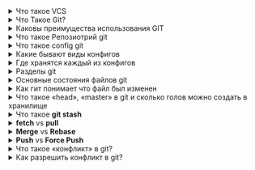 <details><summary>Что такое VCS</summary>
Система контроля версий (Version Control System) - это система отслеживающая 
и регистрирующая изменения в файле иил наборе файлов для возможности в дальнейшем отката
к этим изменениям.<br>
VCS: RCS, CVS, Subversion, Aegis, Monoton, Git, Bazaar, Arch, Perforce, Mercurial, TFS<br>
<a href="http://all-ht.ru/inf/prog/p_0_1.html">Обзор систем контроля версий</a><br>
<a href="https://www.examclouds.com/ru/java/java-core-russian/vcs">Системы контроля версий</a>
</details>

<details><summary>Что Такое Git?</summary>
Git — это технология, реализующая распределенную гибкую систему контроля версий.
</details>

<details><summary>Каковы преимущества использования GIT</summary>
<ul>
    <li>Надежная система сравнения ревизий и проверки корректности данных,
        основанные на алгоритме хеширования SHA1</li>
    <li>Гибкая система ветвления проектов и слияния веток между собой</li>
    <li>Наличие локального репозитория, содержащего полную информацию обо всех изменениях</li>
    <li>Высокая производительность и скорость работы</li>
    <li>Множество графических оболочек</li>
    <li>Большое комьюнити</li>
</ul>
</details>

<details><summary>Что такое Репозиотрий git</summary>
Это каталог файловой системы, в котором находятся файлы конфигурации репозитория,
файлы журналов, хранящие операции, выполняемые над репозиторием, индекс, описывающий
расположение файлов, и хранилище, содержащее собственно файлы
</details>

<details><summary>Что такое config git</summary>
Набор конфигурационных файлов (настроек) для изменения стандартного поведения гита, если это необходимо
</details>

<details><summary>Какие бывают виды конфигов</summary>
    <ul>
    <li>system - содержит настройки для всех пользователей в системе и всех репозиториев</li>
    <li>global - хранит настройки конкретного пользователя</li>
    <li>local - настройки текущего репозитория (по умолчанию (если не указан аргумент))</li>
</ul>
</details>

<details><summary>Где хранятся каждый из конфигов</summary>
    <ul>
        <li>system - для Windows C:\Documents and Settings\All Users\Application Data\Git\config</li>
        <li>global - для Windows C:\имя_пользователя\.gitconfig в системах</li>
        <li>local - в каталоге репозитория .git/config</li>
    </ul>
    <a href="https://www.atlassian.com/ru/git/tutorials/setting-up-a-repository/git-config">git config</a>
</details>

<details><summary>Разделы git</summary>
как выглядит .git, после комманды git init: <br>
<img src="https://habrastorage.org/storage2/6a9/f1a/b4e/6a9f1ab4e5581f550c76bfa1c3004d1b.png"> <br><br>
git содержит в себе разделы:
    <ul>
        <li><b>objects</b> - объект - это единица хранения данных в гите. В объектах гит хранит
            коммиты, содержимое файлов, и их иерархию. Для экономии дискового пространства
            в дальнейшем объекты архивируются
        </li>
        <li><b>refs</b> - ссылки. Ссылка в git — это файл-указатель с простым именем, который содержит
            значение хеша SHA-1</li>
        <li><b>HEAD</b> - файл содержащий ссылку на текущую ветку</li>
        <li><b>config</b> - файл, содержащий настройки локального репозитория</li>
    </ul>
    <a href="https://habr.com/ru/company/badoo/blog/163853/">Внутреннее устройство Git: хранение данных и merge</a> <br>
    <a href="https://habr.com/ru/post/143079/">Что скрывает от нас директория .git</a>
</details>

<details><summary>Основные состояния файлов git</summary>
    <ul>
        <li>Модифицированные (<b>modified</b>) - изменения есть, но не проиндексированные</li>
        <li>Индексированные (<b>staged</b>) - модифицированные файлы, при этом помечены как готовые для фиксации
            (коммиту)    
        </li>
        <li>Зафиксированные (<b>commited</b>) - данные сохранены, закоммичены</li>
    </ul>
</details>

<details><summary>Как гит понимает что файл был изменен</summary>
    Git сравнивает хеш рабочего файла с хешем закоммиченного файла<br>
    <a href="https://stackoverflow.com/questions/45176884/how-does-git-know-when-there-is-change-in-the-local-repo">How does git know when there is change in the local repo?</a>
</details>

<details><summary>Что такое «head», «master» в git и сколько голов можно создать в хранилище</summary>
    <b>HEAD</b> - это указатель на текущую ветку, которая, в свою очередь, является 
                указателем на последний коммит, сделанный в этой ветке. Это значит, 
                что HEAD будет родителем следующего созданного коммита. Как правило, 
                самое простое считать HEAD снимком вашего последнего коммита.<br>
    <b>master</b> - по умолчанию имя основной ветки
</details>

<details><summary>Что такое <b>git stash</b></summary>
    Команда git stash предназначена для того, чтобы поместить текущие изменения, 
    которые вы выполнили в файлах, в отдельное хранилище, и вернуть файлы к исходному
    состоянию. То есть git stash прячет изменения в файлах и сохраняет эти изменения отдельно, 
    чтобы потом можно было их вернуть.
</details>

<details><summary><b>fetch</b> vs <b>pull</b></summary>
    <b>git pull</b> - автоматически сливает любые внесённые коммиты в ветку, в которой
    вы сейчас работаете. Это сокращенная операция git fetch и git merge<br><br>
    <b>git fetch</b> - собирает все коммиты из целевой ветки, которых нет в текущей ветке, 
        и сохраняет их в локальном репозитории. Однако он не сливает их в текущую ветку. 
</details>

<details><summary><b>Merge</b> vs <b>Rebase</b></summary>
    <b>git merge</b> - Слияние принимающее содержимое ветки источника и объединяет
        их с целевой веткой. В этом процессе изменяется только целевая ветка.
        История исходных веток остается неизменной.<br>
        <img width="70%" src="https://habrastorage.org/getpro/habr/post_images/f75/ca6/aca/f75ca6aca46f265a0a7939448e92dd4a.png"><br>
        Плюсы:
        <ul>
            <li>простота</li>
            <li>сохраняет полную историю и хронологический порядок</li>
            <li>поддерживает контекст ветки</li>
        </ul> <br>
        Минусы:
        <ul>
            <li>история коммитов может быть заполнена (загрязнена) множеством коммитов</li>
        </ul>      
        <b>git rebase</b> - сжимает все изменения в один «патч». Затем он интегрирует
        патч в целевую ветку. В отличие от слияния, перемещение перезаписывает историю,
        потому что она передает завершенную работу из одной ветки в другую.
        В процессе устраняется нежелательная история.<br>
    <img width="70%" src="https://habrastorage.org/getpro/habr/post_images/f70/9a4/837/f709a4837d4e1966abbd401a120f3e65.png"><br>
    Плюсы:
        <ul>
            <li>упрощает потенциально сложную историю</li>
            <li>очищает промежуточные коммиты, делая их одним коммитом, что полезно для DevOps команд</li>
        </ul>
        Минусы:
        <ul>
            <li>сжатие фич до нескольких коммитов может скрыть контекст/li>
            <li>перемещение публичных репозиториев может быть опасным при работе в команде/li>
        </ul>    
</details>

<details><summary><b>Push</b> vs <b>Force Push</b></summary>
    <b>git push</b> - публикация локальных изменений в центральном (remote) репозитории.
    команда симметрична команде git fetch. С помощью push коммиты экспортируются в удаленные ветки<br>
    <b>git push --force</b> - принудительная публикация коммита<br><br>
    <a href="https://gist.github.com/Envek/13d9e406bb2af23f739197e3934ad4f0">Откат ошибочной команды git push --force</a>
</details>

<details><summary>Что такое «конфликт» в git?</summary>
    Ситуация при сливании веток, когда один и тот же контент могут редактировать 
    сразу несколько разработчиков. Если разработчик A попытается изменить код,
    который редактирует разработчик B, может произойти конфликт<br>
    <a href="https://www.atlassian.com/ru/git/tutorials/using-branches/merge-conflicts">Конфликты слияния в Git</a>
</details>
<details><summary>Как разрешить конфликт в git?</summary>
    Конфликты затрагивают только того разработчика, который выполняет слияние, 
    остальная часть команды о конфликте не знает!<br>
    Для разрешения конфликта:
    <ul>
        <li>посмотреть стастус, логи</li>
        <li>определить в файл(ы) в котором конфликт</li>
        <li>руками отредактировать место конфлмкта</li>
        <li>проиндексировать изменения, закомитить изменения,
        сделать операцию при которой произошел конфликт(merge, push)</li>
    </ul>
    <a href="https://www.youtube.com/watch?v=Fq9gDH_u2no&ab_channel=Devcolibri">Git: Урок 10. Слияние веток и решение конфликтов слияния</a><br>
    <a href="https://www.youtube.com/watch?v=KR2u38sSjQg&ab_channel=KovalevskyiAcademy">учимся решать git конфликты</a>
</details>








